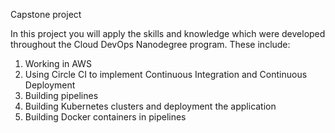 Capstone project

In this project you will apply the skills and knowledge which were developed throughout the Cloud DevOps Nanodegree program. These include:

1. Working in AWS
2. Using Circle CI to implement Continuous Integration and Continuous Deployment
3. Building pipelines
4. Building Kubernetes clusters and deployment the application
5. Building Docker containers in pipelines
